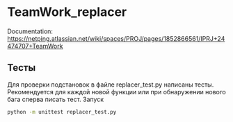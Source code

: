 # TeamWork_replacer
Documentation: https://netping.atlassian.net/wiki/spaces/PROJ/pages/1852866561/IPRJ+24474707+TeamWork 

## Тесты
Для проверки подстановок в файле replacer_test.py написаны тесты.
Рекомендуется для каждой новой функции или при обнаружении нового бага сперва писать тест.
Запуск
```bash
python -m unittest replacer_test.py
```
